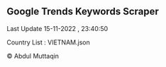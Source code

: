 

## Google Trends Keywords Scraper 
 
Last Update 15-11-2022 , 23:40:50

Country List :
VIETNAM.json



© Abdul Muttaqin 
